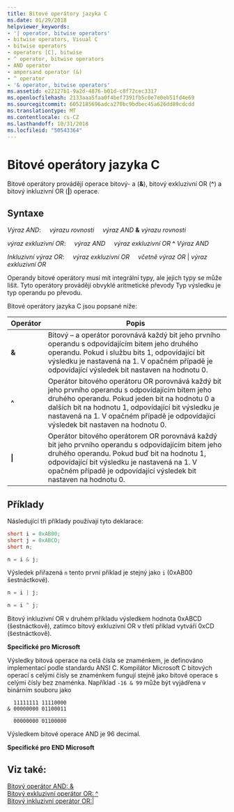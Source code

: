 ```yaml
---
title: Bitové operátory jazyka C
ms.date: 01/29/2018
helpviewer_keywords:
- '| operator, bitwise operators'
- bitwise operators, Visual C
- bitwise operators
- operators [C], bitwise
- ^ operator, bitwise operators
- AND operator
- ampersand operator (&)
- ^ operator
- '& operator, bitwise operators'
ms.assetid: e22127b1-9a2d-4876-b01d-c8f72cec3317
ms.openlocfilehash: 2133aaa5faa0f4bef7391fb5c0e7e0eb51fd4e69
ms.sourcegitcommit: 6052185696adca270bc9bdbec45a626dd89cdcdd
ms.translationtype: MT
ms.contentlocale: cs-CZ
ms.lasthandoff: 10/31/2018
ms.locfileid: "50543364"
---
```

# <a name="c-bitwise-operators"></a>Bitové operátory jazyka C

Bitové operátory provádějí operace bitový- a (**&**), bitový exkluzivní OR (**^**) a bitový inkluzivní OR (**&#124;**) operace.

## <a name="syntax"></a>Syntaxe

*Výraz AND*: &nbsp; &nbsp; *výrazu rovnosti* &nbsp; &nbsp; *výraz AND* **&** *výrazu rovnosti*

*výraz exkluzivní OR*: &nbsp; &nbsp; *výraz AND* &nbsp; &nbsp; *výraz exkluzivní OR* **^** *Výraz AND*

*Inkluzivní výraz OR*: &nbsp; &nbsp; *výraz exkluzivní OR* &nbsp; &nbsp; *včetně výraz OR* &#124; *výraz exkluzivní OR*

Operandy bitové operátory musí mít integrální typy, ale jejich typy se může lišit. Tyto operátory provádějí obvyklé aritmetické převody Typ výsledku je typ operandu po převodu.

Bitové operátory jazyka C jsou popsané níže:

|Operátor|Popis|
|--------------|-----------------|
|**&**|Bitový – a operátor porovnává každý bit jeho prvního operandu s odpovídajícím bitem jeho druhého operandu. Pokud i službu bits 1, odpovídající bit výsledku je nastavená na 1. V opačném případě je odpovídající výsledek bit nastaven na hodnotu 0.|
|**^**|Operátor bitového operátoru OR porovnává každý bit jeho prvního operandu s odpovídajícím bitem jeho druhého operandu. Pokud jeden bit na hodnotu 0 a dalších bit na hodnotu 1, odpovídající bit výsledku je nastavená na 1. V opačném případě je odpovídající výsledek bit nastaven na hodnotu 0.|
|**&#124;**|Operátor bitového operátorem OR porovnává každý bit jeho prvního operandu s odpovídajícím bitem jeho druhého operandu. Pokud buď bit na hodnotu 1, odpovídající bit výsledku je nastavená na 1. V opačném případě je odpovídající výsledek bit nastaven na hodnotu 0.|

## <a name="examples"></a>Příklady

Následující tři příklady používají tyto deklarace:

```C
short i = 0xAB00;
short j = 0xABCD;
short n;

n = i & j;
```

Výsledek přiřazená `n` tento první příklad je stejný jako `i` (0xAB00 šestnáctkové).

```C
n = i | j;

n = i ^ j;
```

Bitový inkluzivní OR v druhém příkladu výsledkem hodnota 0xABCD (šestnáctkově), zatímco bitový exkluzivní OR v třetí příklad vytváří 0xCD (šestnáctkově).

**Specifické pro Microsoft**

Výsledky bitová operace na celá čísla se znaménkem, je definováno implementací podle standardu ANSI C. Kompilátor Microsoft C bitových operací s celými čísly se znaménkem fungují stejně jako bitové operace s celými čísly bez znaménka. Například `-16 & 99` může být vyjádřena v binárním souboru jako

```Expression
  11111111 11110000
& 00000000 01100011
  _________________
  00000000 01100000
```

Výsledkem bitové operace AND je 96 decimal.

**Specifické pro END Microsoft**

## <a name="see-also"></a>Viz také:

[Bitový operátor AND: &](../cpp/bitwise-and-operator-amp.md)<br/>
[Bitový exkluzivní operátor OR: ^](../cpp/bitwise-exclusive-or-operator-hat.md)<br/>
[Bitový inkluzivní operátor OR:&#124;](../cpp/bitwise-inclusive-or-operator-pipe.md)
